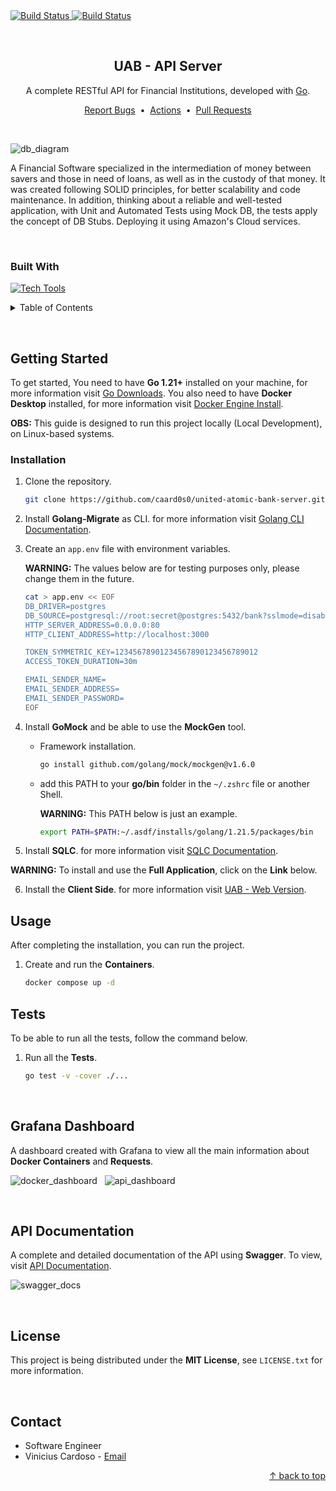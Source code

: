 <div id="top"></div>


<!-- CI Badge -->
<a href="https://github.com/caard0s0/united-atomic-bank-server/actions/workflows/ci.yml">
    <img src="https://github.com/caard0s0/united-atomic-bank-server/actions/workflows/ci.yml/badge.svg?branch=main" alt="Build Status">
</a>

<!-- Build & Publish Docker Badge -->
<a href="https://github.com/caard0s0/united-atomic-bank-server/actions/workflows/deploy.yml">
    <img src="https://github.com/caard0s0/united-atomic-bank-server/actions/workflows/deploy.yml/badge.svg?branch=main" alt="Build Status">
</a>

&nbsp;


<!-- About the Project -->
<div align="center">
    <h2>UAB - API Server</h2>
    <p>A complete RESTful API for Financial Institutions, developed with <a href="https://go.dev/">Go</a>.</p>
    <a href="https://github.com/caard0s0/united-atomic-bank-server/issues">Report Bugs</a>
    &nbsp;&bull;&nbsp;
    <a href="https://github.com/caard0s0/united-atomic-bank-server/actions">Actions</a>
    &nbsp;&bull;&nbsp;
    <a href="https://github.com/caard0s0/united-atomic-bank-server/pulls">Pull Requests</a>
</div>

&nbsp;

![db_diagram](https://github.com/caard0s0/united-atomic-bank-server/assets/95318788/c9d6c5fe-f96b-4053-bbd7-b2297caf994b)

A Financial Software specialized in the intermediation of money between savers and those in need of loans, as well as in the custody of that money. It was created following SOLID principles, for better scalability and code maintenance. In addition, thinking about a reliable and well-tested application, with Unit and Automated Tests using Mock DB, the tests apply the concept of DB Stubs. Deploying it using Amazon's Cloud services.

&nbsp;

<h3>Built With</h3>

[![Tech Tools](https://skillicons.dev/icons?i=go,postgres,docker,aws,kubernetes,githubactions,postman,grafana,prometheus)](https://skillicons.dev)


<!-- Table of Contents -->
<details>
  <summary>Table of Contents</summary>
    <ol>
        <li>
            <a href="#getting-started">Getting Started</a>
            <ul>
                <li><a href="#installation">Installation</a></li>
                <li><a href="#usage">Usage</a></li>
                <li><a href="#tests">Tests</a></li>
            </ul>
        </li>
        <li><a href="#grafana-dashboard">Grafana Dashboard</a></li>
        <li><a href="#api-documentation">API Documentation</a></li>
        <li><a href="#license">License</a></li>
        <li><a href="#contact">Contact</a></li>
    </ol>
</details>

&nbsp;


<!-- Getting Started -->
<h2 id="getting-started">Getting Started</h2>

<p>To get started, You need to have <strong>Go 1.21+</strong> installed on your machine, for more information visit <a href="https://go.dev/dl/">Go Downloads</a>. You also need to have <strong>Docker Desktop</strong> installed, for more information visit <a href="https://docs.docker.com/engine/install/">Docker Engine Install</a>.</p>

<p><strong>OBS:</strong> This guide is designed to run this project locally (Local Development), on Linux-based systems.</p>


<!-- Installation -->
<h3 id="installation">Installation</h3>

1. Clone the repository.
    ```bash
    git clone https://github.com/caard0s0/united-atomic-bank-server.git
    ```

2. Install <strong>Golang-Migrate</strong> as CLI. for more information visit <a href="https://github.com/golang-migrate/migrate/tree/master/cmd/migrate">Golang CLI Documentation</a>.

3. Create an `app.env` file with environment variables.

    <strong>WARNING:</strong> The values ​​below are for testing purposes only, please change them in the future.

    ```bash
    cat > app.env << EOF
    DB_DRIVER=postgres
    DB_SOURCE=postgresql://root:secret@postgres:5432/bank?sslmode=disable
    HTTP_SERVER_ADDRESS=0.0.0.0:80
    HTTP_CLIENT_ADDRESS=http://localhost:3000

    TOKEN_SYMMETRIC_KEY=12345678901234567890123456789012
    ACCESS_TOKEN_DURATION=30m

    EMAIL_SENDER_NAME=
    EMAIL_SENDER_ADDRESS=
    EMAIL_SENDER_PASSWORD=
    EOF
    ```

4. Install <strong>GoMock</strong> and be able to use the <strong>MockGen</strong> tool.

    * Framework installation.

        ```bash
        go install github.com/golang/mock/mockgen@v1.6.0
        ```

    * add this PATH to your <strong>go/bin</strong> folder in the `~/.zshrc` file or another Shell.

        <strong>WARNING:</strong> This PATH below is just an example.

        ```bash
        export PATH=$PATH:~/.asdf/installs/golang/1.21.5/packages/bin
        ```

5. Install <strong>SQLC</strong>. for more information visit <a href="https://docs.sqlc.dev/en/latest/index.html">SQLC Documentation</a>.

<strong>WARNING:</strong> To install and use the <strong>Full Application</strong>, click on the <strong>Link</strong> below.

6. Install the <strong>Client Side</strong>. for more information visit <a href="https://github.com/caard0s0/united-atomic-bank-client">UAB - Web Version</a>.


<!-- Usage -->
<h2 id="usage">Usage</h2>

<p>After completing the installation, you can run the project.</p>

1. Create and run the <strong>Containers</strong>.

    ```cmd
    docker compose up -d
    ```


<!-- Tests -->
<h2 id="tests">Tests</h2>

<p>To be able to run all the tests, follow the command below.</p>

1. Run all the <strong>Tests</strong>.

    ```cmd
    go test -v -cover ./...
    ```


<br>

<!-- Grafana Dashboard -->
<h2 id="grafana-dashboard">Grafana Dashboard</h2>

<p>A dashboard created with Grafana to view all the main information about <strong>Docker Containers</strong> and <strong>Requests</strong>.</p>

![docker_dashboard](https://github.com/caard0s0/united-atomic-bank-server/assets/95318788/77bb2774-20ff-4d0e-b652-2d9b72be5618)
&nbsp;
![api_dashboard](https://github.com/caard0s0/united-atomic-bank-server/assets/95318788/dfde683d-24db-4841-a960-89db31114446)

<br>

<!-- API Documentation -->
<h2 id="api-documentation">API Documentation</h2>

<p>A complete and detailed documentation of the API using <strong>Swagger</strong>. To view, visit <a href="https://api.unitedatomicbank.com/docs/index.html#/">API Documentation</a>.</p>

![swagger_docs](https://github.com/caard0s0/united-atomic-bank-server/assets/95318788/d6017510-b63b-43b8-9494-43a449b4a663)

<br>


<!-- License -->
<h2 id="license">License</h2>

This project is being distributed under the <strong>MIT License</strong>, see ```LICENSE.txt``` for more information.


<br>


<!-- Contact -->
<h2 id="contact">Contact</h2>

* Software Engineer  
* Vinicius Cardoso - <a href="mailto:cardoso.business.ctt@gmail.com">Email</a>

<p align="right">
    <a href="#top"> &uarr; back to top</a>
</p> 
